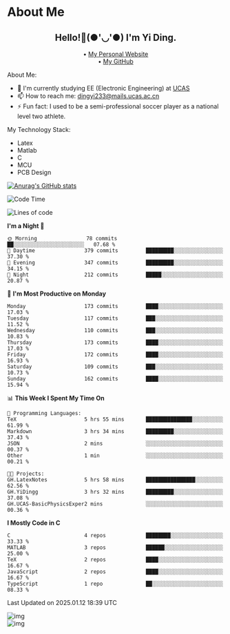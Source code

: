 # About Me

<h2 style="text-align:center;"> Hello!👋(●'◡'●) I'm Yi Ding.</h2>

<div style="text-align:center;">
  • <a href="https://yidingg.github.io/YiDingg">My Personal Website</a><br>
  • <a href="https://github.com/YiDingg">My GitHub</a>
</div>

About Me:
- 🔭 I'm currently studying EE (Electronic Engineering) at [UCAS](https://www.ucas.ac.cn/)
- 📫 How to reach me: dingyi233@mails.ucas.ac.cn
- ⚡ Fun fact: I used to be a semi-professional soccer player as a national level two athlete.

My Technology Stack:
- Latex
- Matlab
- C
- MCU
- PCB Design

[![Anurag's GitHub stats](https://github-readme-stats.vercel.app/api?username=YiDingg)](https://github.com/anuraghazra/github-readme-stats)

<!--START_SECTION:waka-->
![Code Time](http://img.shields.io/badge/Code%20Time-876%20hrs%2034%20mins-blue)

![Lines of code](https://img.shields.io/badge/From%20Hello%20World%20I%27ve%20Written-741.2%20thousand%20lines%20of%20code-blue)

**I'm a Night 🦉** 

```text
🌞 Morning                78 commits          ██░░░░░░░░░░░░░░░░░░░░░░░   07.68 % 
🌆 Daytime                379 commits         █████████░░░░░░░░░░░░░░░░   37.30 % 
🌃 Evening                347 commits         █████████░░░░░░░░░░░░░░░░   34.15 % 
🌙 Night                  212 commits         █████░░░░░░░░░░░░░░░░░░░░   20.87 % 
```
📅 **I'm Most Productive on Monday** 

```text
Monday                   173 commits         ████░░░░░░░░░░░░░░░░░░░░░   17.03 % 
Tuesday                  117 commits         ███░░░░░░░░░░░░░░░░░░░░░░   11.52 % 
Wednesday                110 commits         ███░░░░░░░░░░░░░░░░░░░░░░   10.83 % 
Thursday                 173 commits         ████░░░░░░░░░░░░░░░░░░░░░   17.03 % 
Friday                   172 commits         ████░░░░░░░░░░░░░░░░░░░░░   16.93 % 
Saturday                 109 commits         ███░░░░░░░░░░░░░░░░░░░░░░   10.73 % 
Sunday                   162 commits         ████░░░░░░░░░░░░░░░░░░░░░   15.94 % 
```


📊 **This Week I Spent My Time On** 

```text
💬 Programming Languages: 
TeX                      5 hrs 55 mins       ███████████████░░░░░░░░░░   61.99 % 
Markdown                 3 hrs 34 mins       █████████░░░░░░░░░░░░░░░░   37.43 % 
JSON                     2 mins              ░░░░░░░░░░░░░░░░░░░░░░░░░   00.37 % 
Other                    1 min               ░░░░░░░░░░░░░░░░░░░░░░░░░   00.21 % 

🐱‍💻 Projects: 
GH.LatexNotes            5 hrs 58 mins       ████████████████░░░░░░░░░   62.56 % 
GH.YiDingg               3 hrs 32 mins       █████████░░░░░░░░░░░░░░░░   37.08 % 
GH.UCAS-BasicPhysicsExper2 mins              ░░░░░░░░░░░░░░░░░░░░░░░░░   00.36 % 
```

**I Mostly Code in C** 

```text
C                        4 repos             ████████░░░░░░░░░░░░░░░░░   33.33 % 
MATLAB                   3 repos             ██████░░░░░░░░░░░░░░░░░░░   25.00 % 
TeX                      2 repos             ████░░░░░░░░░░░░░░░░░░░░░   16.67 % 
JavaScript               2 repos             ████░░░░░░░░░░░░░░░░░░░░░   16.67 % 
TypeScript               1 repo              ██░░░░░░░░░░░░░░░░░░░░░░░   08.33 % 
```




 Last Updated on 2025.01.12 18:39 UTC
<!--END_SECTION:waka-->

<!-- Coding activity over the last year -->
<div class='center'><img src='https://wakatime.com/share/@YiDingg/260601e0-8e46-41ab-9832-d4d0ae5fd0bd.svg' alt='img'/></div>

<!-- Languages over the last year -->
<div class='center'><img src='https://wakatime.com/share/@YiDingg/99546fa3-4cc3-4808-ab6e-13f38e27aba1.svg' alt='img'/></div>
